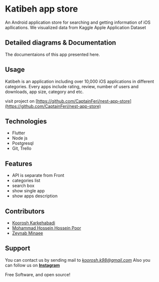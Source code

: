 # Katibeh app store
An Android application store for searching and getting information of iOS apllications. We visualized data from Kaggle Apple Application Dataset

## Detailed diagrams & Documentation
The documentaions of this app presented here.

## Usage
Katibeh is an application including over 10,000 iOS applications in different categories. Every apps include rating, review, number of users and downloads, app size, category and etc.

visit project on [https://github.com/CaptainFeri/nest-app-store](https://github.com/CaptainFeri/nest-app-store)

## Technologies
- Flutter
- Node js
- Postgresql
- Git, Trello
## Features
- API is separate from Front
- categories list
- search box
- show single app
- show apps description
## Contributors
- [Koorosh Karkehabadi](https://github.com/koorosh-k98)
- [Mohammad Hossein Hossein Poor](https://github.com/CaptainFeri)
- [Zeynab Minaee](https://github.com/zeinabminaei)
## Support
You can contact us by sending mail to *koorosh.k98@gmail.com* Also you can follow us on **[Instagram](https://www.instagram.com/koorosh.k98/)**

Free Software, and open source!
